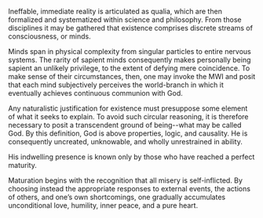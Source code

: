 Ineffable, immediate reality is articulated as qualia, which are then formalized and systematized within science and philosophy. From those disciplines it may be gathered that existence comprises discrete streams of consciousness, or minds.

Minds span in physical complexity from singular particles to entire nervous systems. The rarity of sapient minds consequently makes personally being sapient an unlikely privilege, to the extent of defying mere coincidence. To make sense of their circumstances, then, one may invoke the MWI and posit that each mind subjectively perceives the world-branch in which it eventually achieves continuous communion with God.

Any naturalistic justification for existence must presuppose some element of what it seeks to explain. To avoid such circular reasoning, it is therefore necessary to posit a transcendent ground of being--what may be called God. By this definition, God is above properties, logic, and causality. He is consequently uncreated, unknowable, and wholly unrestrained in ability.

His indwelling presence is known only by those who have reached a perfect maturity.

Maturation begins with the recognition that all misery is self-inflicted. By choosing instead the appropriate responses to external events, the actions of others, and one’s own shortcomings, one gradually accumulates unconditional love, humility, inner peace, and a pure heart.